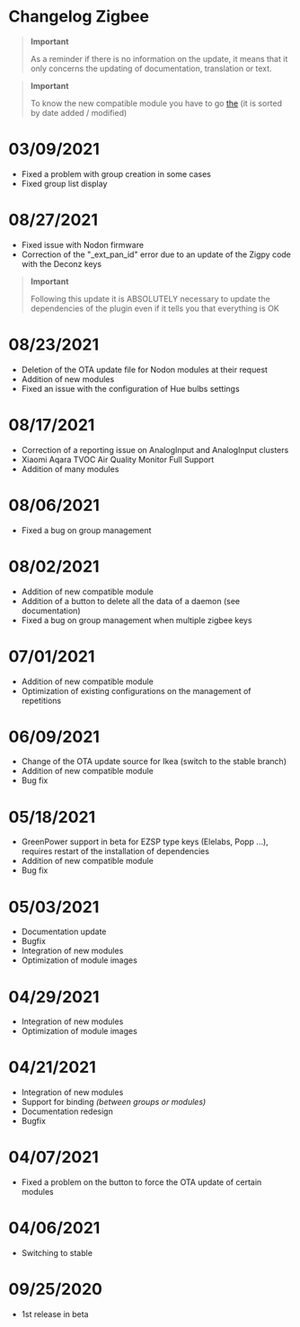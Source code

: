 # Changelog Zigbee

>**Important**
>
>As a reminder if there is no information on the update, it means that it only concerns the updating of documentation, translation or text.

>**Important**
>
>To know the new compatible module you have to go [the](https://compatibility.jeedom.com/index.php?v=d&p=home&search=&plugin=zigbee) (it is sorted by date added / modified)

# 03/09/2021

- Fixed a problem with group creation in some cases
- Fixed group list display

# 08/27/2021

- Fixed issue with Nodon firmware
- Correction of the "\_ext_pan_id" error due to an update of the Zigpy code with the Deconz keys

>**Important**
>
>Following this update it is ABSOLUTELY necessary to update the dependencies of the plugin even if it tells you that everything is OK

# 08/23/2021

- Deletion of the OTA update file for Nodon modules at their request
- Addition of new modules 
- Fixed an issue with the configuration of Hue bulbs settings

# 08/17/2021

- Correction of a reporting issue on AnalogInput and AnalogInput clusters
- Xiaomi Aqara TVOC Air Quality Monitor Full Support
- Addition of many modules

# 08/06/2021

- Fixed a bug on group management

# 08/02/2021

- Addition of new compatible module
- Addition of a button to delete all the data of a daemon (see documentation)
- Fixed a bug on group management when multiple zigbee keys


# 07/01/2021

- Addition of new compatible module
- Optimization of existing configurations on the management of repetitions

# 06/09/2021

- Change of the OTA update source for Ikea (switch to the stable branch)
- Addition of new compatible module
- Bug fix

# 05/18/2021

- GreenPower support in beta for EZSP type keys (Elelabs, Popp ...), requires restart of the installation of dependencies
- Addition of new compatible module
- Bug fix

# 05/03/2021

- Documentation update
- Bugfix
- Integration of new modules
- Optimization of module images

# 04/29/2021

- Integration of new modules
- Optimization of module images

# 04/21/2021

- Integration of new modules
- Support for binding *(between groups or modules)*
- Documentation redesign
- Bugfix

# 04/07/2021

- Fixed a problem on the button to force the OTA update of certain modules

# 04/06/2021

- Switching to stable

# 09/25/2020

- 1st release in beta
